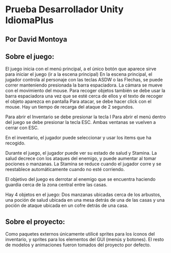 # Prueba Desarrollador Unity IdiomaPlus
## Por David Montoya

## Sobre el juego:
El juego inicia con el menú principal, a el único botón que aparece sirve para iniciar el juego (ir a la escena principal)
En la escena principal, el jugador controla al personaje con las teclas ASDW o las Flechas, se puede correr manteniendo presionada la barra espaciadora. La cámara se mueve con el movimiento del mouse.
Para recoger objetos también se debe usar la barra espaciadora una vez que se esté cerca de ellos y el texto de recoger el objeto aparezca en pantalla
Para atacar, se debe hacer click con el mouse. Hay un tiempo de recarga del ataque de 2 segundos.

Para abrir el Inventario se debe presionar la tecla I
Para abrir el menú dentro del juego se debe presionar la tecla ESC. Ambas ventanas se vuelven a cerrar con ESC. 

En el inventario, el jugador puede seleccionar y usar los items que ha recogido.

Durante el juego, el jugador puede ver su estado de salud y Stamina. La salud decrece con los ataques del enemigo, y puede aumentar al tomar pociones o manzanas. La Stamina se reduce cuando el jugador corre y se reestablece automáticamente cuando no esté corriendo.

El objetivo del juego es derrotar al enemigo que se encuentra haciendo guardia cerca de la zona central entre las casas.

Hay 4 objetos en el juego: Dos manzanas ubicadas cerca de los arbustos, una poción de salud ubicada en una mesa detrás de una de las casas y una poción de ataque ubicada en un cofre detrás de una casa.

## Sobre el proyecto:
Como paquetes externos únicamente utilicé sprites para los íconos del inventario, y sprites para los elementos del GUI (menús y botones). El resto de modelos y animaciones fueron tomados del proyecto por defecto. 

 
